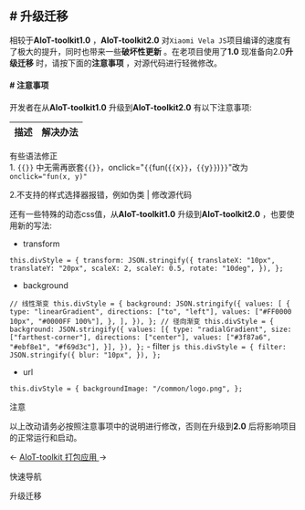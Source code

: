 <!-- 源地址: https://iot.mi.com/vela/quickapp/zh/tools/toolkit/update.html -->

## # 升级迁移

相较于**AIoT-toolkit1.0** ，**AIoT-toolkit2.0** 对`Xiaomi Vela JS`项目编译的速度有了极大的提升，同时也带来一些**破坏性更新** 。在老项目使用了**1.0** 现准备向2.0**升级迁移** 时，请按下面的**注意事项** ，对源代码进行轻微修改。

#### # 注意事项

开发者在从**AIoT-toolkit1.0** 升级到**AIoT-toolkit2.0** 有以下注意事项:

描述 | 解决办法  
---|---  
有些语法修正   
1\. `{{}}` 中无需再嵌套`{{}}`，onclick="`{{`fun(`{{`x`}}`，`{{`y`}}`)`}}`"改为 `onclick="fun(x, y)"`   
  
2.不支持的样式选择器报错，例如伪类 | 修改源代码  
  
还有一些特殊的动态css值，从**AIoT-toolkit1.0** 升级到**AIoT-toolkit2.0** ，也要使用新的写法:

  * transform

``` this.divStyle = { transform: JSON.stringify({ translateX: "10px", translateY: "20px", scaleX: 2, scaleY: 0.5, rotate: "10deg", }), }; ```

  * background

``` // 线性渐变 this.divStyle = { background: JSON.stringify({ values: [ { type: "linearGradient", directions: ["to", "left"], values: ["#FF0000 10px", "#0000FF 100%"], }, ], }), }; // 径向渐变 this.divStyle = { background: JSON.stringify({ values: [{ type: "radialGradient", size: ["farthest-corner"], directions: ["center"], values: ["#3f87a6", "#ebf8e1", "#f69d3c"], }], }), }; ``` \- filter ``` js this.divStyle = { filter: JSON.stringify({ blur: "10px", }), }; ```

  * url

``` this.divStyle = { backgroundImage: "/common/logo.png", }; ```

注意

以上改动请务必按照注意事项中的说明进行修改，否则在升级到**2.0** 后将影响项目的正常运行和启动。

← [ AIoT-toolkit ](</vela/quickapp/zh/tools/toolkit/start.html>) [ 打包应用 ](</vela/quickapp/zh/tools/release/start.html>) → 

快速导航

升级迁移
